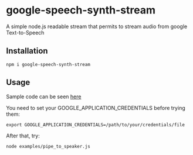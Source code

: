 # google-speech-synth-stream
A simple node.js readable stream that permits to stream audio from google Text-to-Speech

## Installation
```
npm i google-speech-synth-stream
```

## Usage

Sample code can be seen [here](https://github.com/MayamaTakeshi/google-speech-synth-stream/tree/main/examples)

You need to set your GOOGLE_APPLICATION_CREDENTIALS before trying them:

```
export GOOGLE_APPLICATION_CREDENTIALS=/path/to/your/credentials/file

```

After that, try:
```
node examples/pipe_to_speaker.js

```
